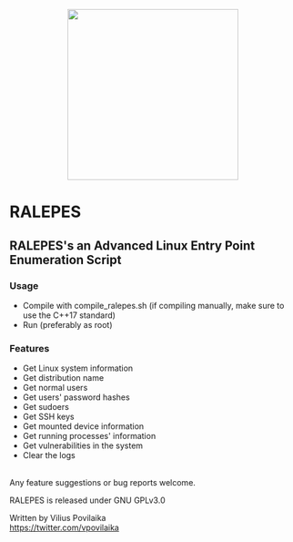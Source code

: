 <p align="center">
  <img width="300" height="300" src="https://i.ibb.co/SRWM6jQ/RALEPES.png">
</p>

# RALEPES
## RALEPES's an Advanced Linux Entry Point Enumeration Script

### Usage
  - Compile with compile_ralepes.sh
    (if compiling manually, make sure to use the C++17 standard)
  - Run (preferably as root)
  
### Features
  * Get Linux system information
  * Get distribution name
  * Get normal users
  * Get users' password hashes
  * Get sudoers
  * Get SSH keys
  * Get mounted device information
  * Get running processes' information
  * Get vulnerabilities in the system
  * Clear the logs
  
</br>
Any feature suggestions or bug reports welcome.

RALEPES is released under GNU GPLv3.0

Written by Vilius Povilaika</br>
https://twitter.com/vpovilaika
